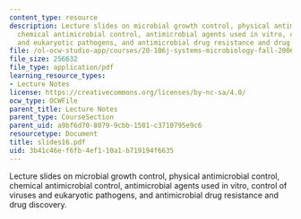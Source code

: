 ```yaml
---
content_type: resource
description: Lecture slides on microbial growth control, physical antimicrobial control,
  chemical antimicrobial control, antimicrobial agents used in vitro, control of viruses
  and eukaryotic pathogens, and antimicrobial drug resistance and drug discovery.
file: /ol-ocw-studio-app/courses/20-106j-systems-microbiology-fall-2006/3b41c46ef6fb4ef110a1b719194f6635_slides16.pdf
file_size: 256632
file_type: application/pdf
learning_resource_types:
- Lecture Notes
license: https://creativecommons.org/licenses/by-nc-sa/4.0/
ocw_type: OCWFile
parent_title: Lecture Notes
parent_type: CourseSection
parent_uid: a9bf6d70-8079-9cbb-1501-c3710795e9c6
resourcetype: Document
title: slides16.pdf
uid: 3b41c46e-f6fb-4ef1-10a1-b719194f6635
---
```

Lecture slides on microbial growth control, physical antimicrobial control, chemical antimicrobial control, antimicrobial agents used in vitro, control of viruses and eukaryotic pathogens, and antimicrobial drug resistance and drug discovery.